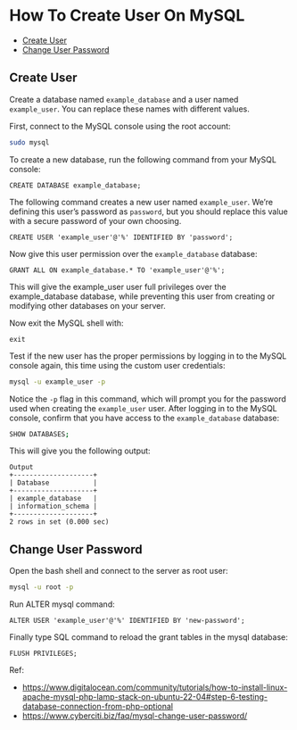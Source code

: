 # How To Create User On MySQL

- [Create User](#create-user)
- [Change User Password](#change-user-password)

## Create User

Create a database named `example_database` and a user named `example_user`. You can replace these names with different values.

First, connect to the MySQL console using the root account:

```bash
sudo mysql
```

To create a new database, run the following command from your MySQL console:

```mysql
CREATE DATABASE example_database;
```

The following command creates a new user named `example_user`. We’re defining this user’s password as `password`, but you should replace this value with a secure password of your own choosing.

```mysql
CREATE USER 'example_user'@'%' IDENTIFIED BY 'password';
```

Now give this user permission over the `example_database` database:

```mysql
GRANT ALL ON example_database.* TO 'example_user'@'%';
```

This will give the example_user user full privileges over the example_database database, while preventing this user from creating or modifying other databases on your server.

Now exit the MySQL shell with:

```mysql
exit
```

Test if the new user has the proper permissions by logging in to the MySQL console again, this time using the custom user credentials:

```bash
mysql -u example_user -p
```

Notice the `-p` flag in this command, which will prompt you for the password used when creating the `example_user` user. After logging in to the MySQL console, confirm that you have access to the `example_database` database:

```bash
SHOW DATABASES;
```

This will give you the following output:

```
Output
+--------------------+
| Database           |
+--------------------+
| example_database   |
| information_schema |
+--------------------+
2 rows in set (0.000 sec)
```

## Change User Password

Open the bash shell and connect to the server as root user:

```bash
mysql -u root -p
```

Run ALTER mysql command:

```mysql
ALTER USER 'example_user'@'%' IDENTIFIED BY 'new-password';
```

Finally type SQL command to reload the grant tables in the mysql database:

```mysql
FLUSH PRIVILEGES;
```

Ref:

- https://www.digitalocean.com/community/tutorials/how-to-install-linux-apache-mysql-php-lamp-stack-on-ubuntu-22-04#step-6-testing-database-connection-from-php-optional
- https://www.cyberciti.biz/faq/mysql-change-user-password/
